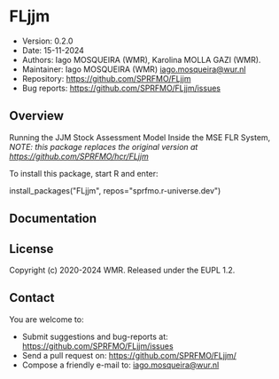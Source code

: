 # FLjjm

- Version: 0.2.0
- Date: 15-11-2024
- Authors: Iago MOSQUEIRA (WMR), Karolina MOLLA GAZI (WMR).
- Maintainer: Iago MOSQUEIRA (WMR) <iago.mosqueira@wur.nl>
- Repository: <https://github.com/SPRFMO/FLjjm>
- Bug reports: <https://github.com/SPRFMO/FLjjm/issues>

## Overview

Running the JJM Stock Assessment Model Inside the MSE FLR System,
*NOTE: this package replaces the original version at <https://github.com/SPRFMO/hcr/FLjjm>*

To install this package, start R and enter:

  install_packages("FLjjm", repos="sprfmo.r-universe.dev")

## Documentation


## License
Copyright (c) 2020-2024 WMR. Released under the EUPL 1.2.

## Contact
You are welcome to:

- Submit suggestions and bug-reports at: <https://github.com/SPRFMO/FLjjm/issues>
- Send a pull request on: <https://github.com/SPRFMO/FLjjm/>
- Compose a friendly e-mail to: <iago.mosqueira@wur.nl>
